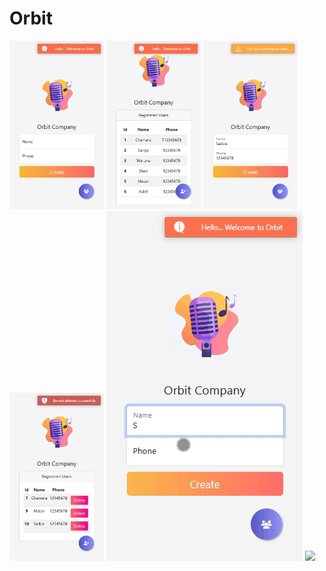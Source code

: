 # Orbit

<img src="https://github.com/chamarasab/Orbit/blob/master/screenshots/Insert.png" width=30%/> 
<img src="https://github.com/chamarasab/Orbit/blob/master/screenshots/Retrieve.png" width=30%/> 
<img src="https://github.com/chamarasab/Orbit/blob/master/screenshots/Update.png" width="30%"/> 
<img src="https://github.com/chamarasab/Orbit/blob/master/screenshots/Delete.png" width=30%/> 
<img src="https://github.com/chamarasab/Orbit/blob/master/screenshots/creating.gif" /> 
<img src="https://github.com/chamarasab/Orbit/blob/master/screenshots/Update2.gif" />

